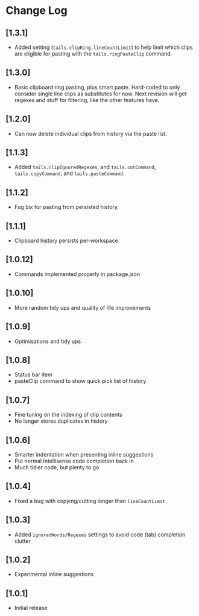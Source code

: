 # Change Log

## [1.3.1]

- Added setting (`tails.clipRing.lineCountLimit`) to help limit which clips are eligible for pasting with the `tails.ringPasteClip` command.

## [1.3.0]

- Basic clipboard ring pasting, plus smart paste. Hard-coded to only consider single line clips as substitutes for now. Next revision will get regexes and stuff for filtering, like the other features have.

## [1.2.0]

- Can now delete individual clips from history via the paste list.

## [1.1.3]

- Added `tails.clipIgnoredRegexes`, and `tails.cutCommand`, `tails.copyCommand`, and `tails.pasteCommand`.

## [1.1.2]

- Fug bix for pasting from persisted history.

## [1.1.1]

- Clipboard history persists per-workspace

## [1.0.12]

- Commands implemented properly in package.json

## [1.0.10]

- More random tidy ups and quality of life improvements

## [1.0.9]

- Optimisations and tidy ups

## [1.0.8]

- Status bar item
- pasteClip command to show quick pick list of history

## [1.0.7]

- Fine tuning on the indexing of clip contents
- No longer stores duplicates in history

## [1.0.6]

- Smarter indentation when presenting inline suggestions
- Put normal Intellisense code completion back in
- Much tidier code, but plenty to go

## [1.0.4]

- Fixed a bug with copying/cutting longer than `lineCountLimit`

## [1.0.3]

- Added `ignoredWords/Regexes` settings to avoid code (tab) completion clutter

## [1.0.2]

- Experimental inline suggestions

## [1.0.1]

- Initial release
